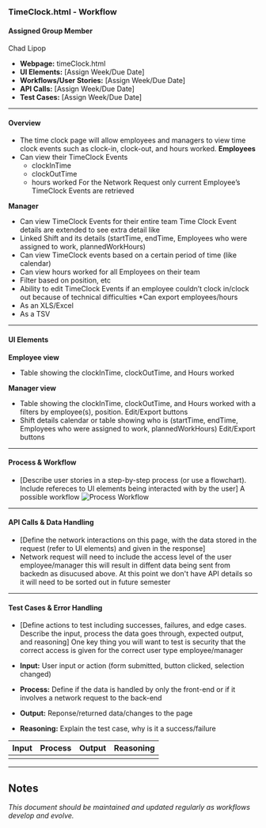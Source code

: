 ### **TimeClock.html - Workflow**

#### **Assigned Group Member**
Chad Lipop
- **Webpage:** timeClock.html
- **UI Elements:** [Assign Week/Due Date]
- **Workflows/User Stories:** [Assign Week/Due Date]
- **API Calls:** [Assign Week/Due Date]
- **Test Cases:** [Assign Week/Due Date]

---
#### **Overview**
- The time clock page will allow employees and managers to view time clock events such as clock-in, clock-out, and hours worked.
**Employees**
- Can view their TimeClock Events 
  - clockInTime
  - clockOutTime 
  - hours worked 
For the Network Request only current Employee’s TimeClock Events are retrieved 

**Manager**
- Can view TimeClock Events for their entire team
Time Clock Event details are extended to see extra detail like
- Linked Shift and its details (startTime, endTime, Employees who were assigned to work, plannedWorkHours)
- Can view TimeClock events based on a certain period of time (like calendar)
- Can view hours worked for all Employees on their team
- Filter based on position, etc
- Ability to edit TimeClock Events if an employee couldn’t clock in/clock out because of technical difficulties
*Can export employees/hours
- As an XLS/Excel
- As a TSV

---
#### **UI Elements**
**Employee view**
- Table showing the clockInTime, clockOutTime, and Hours worked

**Manager view**
- Table showing the clockInTime, clockOutTime, and Hours worked with a filters by employee(s), position. Edit/Export buttons
- Shift details calendar or table showing who is (startTime, endTime, Employees who were assigned to work, plannedWorkHours) Edit/Export buttons
---
#### **Process & Workflow**
- [Describe user stories in a step-by-step process (or use a flowchart). Include refereces to UI elements being interacted with by the user]
A possible workflow
	![Process Workflow](https://github.com/user-attachments/assets/2d99fed8-2c54-4517-8bd6-0efbf7369610)

---
#### **API Calls & Data Handling**
- [Define the network interactions on this page, with the data stored in the request (refer to UI elements) and given in the response]
- Network request will need to include the access level of the user employee/manager this will result in diffent data being sent from backedn as disucused above. At this point we don't have API details so it will need to be sorted out in future semester
---
#### **Test Cases & Error Handling**
- [Define actions to test including successes, failures, and edge cases. Describe the input, process the data goes through, expected output, and reasoning]
One key thing you will want to test is security that the correct access is given for the correct user type employee/manager

- **Input:** User input or action (form submitted, button clicked, selection changed)
- **Process:** Define if the data is handled by only the front-end or if it involves a network request to the back-end
- **Output:** Reponse/returned data/changes to the page
- **Reasoning:** Explain the test case, why is it a success/failure

| Input | Process | Output |  Reasoning |
| :--: | :--: | :--: | :--: |
|  |  |  |  |

---
## Notes
*This document should be maintained and updated regularly as workflows develop and evolve.*
